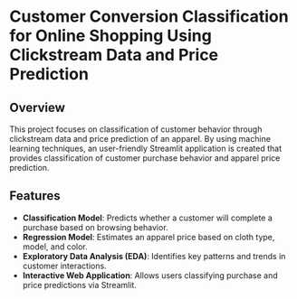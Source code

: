 # Customer Conversion Classification for Online Shopping Using Clickstream Data and Price Prediction

## Overview
This project focuses on classification of customer behavior through clickstream data and price prediction of an apparel. By using machine learning techniques, an user-friendly Streamlit application is created that provides classification of customer purchase behavior and apparel price prediction.

## Features
- **Classification Model**: Predicts whether a customer will complete a purchase based on browsing behavior.
- **Regression Model**: Estimates an apparel price based on cloth type, model, and color.
- **Exploratory Data Analysis (EDA)**: Identifies key patterns and trends in customer interactions.
- **Interactive Web Application**: Allows users classifying purchase and price predictions via Streamlit.
